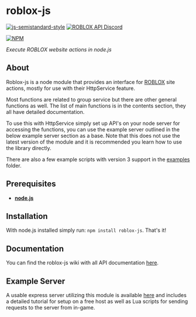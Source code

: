 # roblox-js

[![js-semistandard-style](https://img.shields.io/badge/code%20style-semistandard-brightgreen.svg?style=flat-square)](https://github.com/Flet/semistandard)
[![ROBLOX API Discord](https://img.shields.io/badge/discord-roblox%20api%20chat-blue.svg?style=flat-square)](https://discord.gg/EDXNdAT)

[![NPM](https://nodei.co/npm/roblox-js.png)](http://npmjs.com/package/roblox-js)

*Execute ROBLOX website actions in node.js*

## About

Roblox-js is a node module that provides an interface for [ROBLOX](http://www.roblox.com) site actions, mostly for use with their HttpService feature.

Most functions are related to group service but there are other general functions as well. The list of main functions is in the contents section, they all have detailed documentation.

To use this with HttpService simply set up API's on your node server for accessing the functions, you can use the example server outlined in the below example server section as a base. Note that this does not use the latest version of the module and it is recommended you learn how to use the library directly.

There are also a few example scripts with version 3 support in the [examples](https://github.com/sentanos/roblox-js/tree/master/examples) folder.

## Prerequisites

- [**node.js**](https://nodejs.org/en/download/current/)

## Installation

With node.js installed simply run: `npm install roblox-js`. That's it!

## Documentation

You can find the roblox-js wiki with all API documentation [here](https://github.com/sentanos/roblox-js/wiki).

## Example Server

A usable express server utilizing this module is available [here](https://github.com/sentanos/roblox-js-server) and includes a detailed tutorial for setup on a free host as well as Lua scripts for sending requests to the server from in-game.
